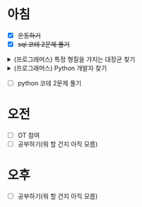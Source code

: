 # 아침
- [X] ~~운동하기~~  
- [X] ~~sql 코테 2문제 풀기~~
<details>
<summary> (프로그래머스) 특정 형질을 가지는 대장균 찾기 </summary>

```sql
SELECT COUNT(*) AS count
FROM ECOLI_DATA
WHERE (GENOTYPE & 2) = 0
  AND ((GENOTYPE & 1) != 0 OR (GENOTYPE & 4) != 0);
```
비트 연산자에 대해 배웠음. 어려움 ㅠㅠ ChatGPT한테 좀 더 자세히 물어볼 것 !

</details>
<details>
<summary> (프로그래머스) Python 개발자 찾기 </summary>

```sql
select id,
        email,
        first_name,
        last_name
from DEVELOPER_INFOS 
where skill_1='Python' 
or skill_2='Python'
or skill_3='Python'
order by id
```
쉬움!! 난이도 최하 
</details>  
  
- [ ] python 코테 2문제 풀기
# 오전
- [ ] OT 참여
- [ ] 공부하기(뭐 할 건지 아직 모름)
# 오후
- [ ] 공부하기(뭐 할 건지 아직 모름)